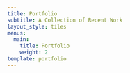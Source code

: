 ```yaml
---
title: Portfolio
subtitle: A Collection of Recent Work
layout_style: tiles
menus:
  main:
    title: Portfolio
    weight: 2
template: portfolio
---
```

